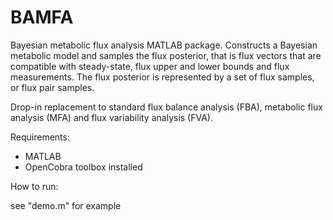 # BAMFA

Bayesian metabolic flux analysis MATLAB package. Constructs a Bayesian metabolic model and samples the flux posterior, that is flux vectors that are compatible with steady-state, flux upper and lower bounds and flux measurements. The flux posterior is represented by a set of flux samples, or flux pair samples.

Drop-in replacement to standard flux balance analysis (FBA), metabolic flux analysis (MFA) and flux variability analysis (FVA).

Requirements:
- MATLAB
- OpenCobra toolbox installed

How to run:

  see "demo.m" for example



 
